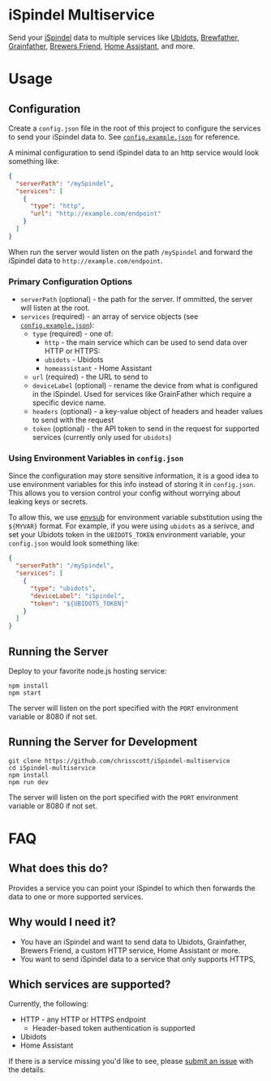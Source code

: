 # iSpindel Multiservice

Send your [iSpindel](https://www.ispindel.de/docs/README_en.html) data to multiple services like [Ubidots](http://help.ubidots.com/en/articles/3979278-connect-the-ispindel-low-cost-diy-hydrometer-with-ubidots), [Brewfather](https://docs.brewfather.app/integrations/ispindel), [Grainfather](https://grainfather.com/), [Brewers Friend](https://www.brewersfriend.com/), [Home Assistant](https://www.home-assistant.io/), and more.

# Usage

## Configuration

Create a `config.json` file in the root of this project to configure the services to send your iSpindel data to. See [`config.example.json`](./config.example.json) for reference.

A minimal configuration to send iSpindel data to an http service would look something like:

```json
{
  "serverPath": "/mySpindel",
  "services": [
    {
      "type": "http",
      "url": "http://example.com/endpoint"
    }
  ]
}
```

When run the server would listen on the path `/mySpindel` and forward the iSpindel data to `http://example.com/endpoint`.

### Primary Configuration Options

* `serverPath` (optional) - the path for the server. If ommitted, the server will listen at the root.
* `services` (required) - an array of service objects (see [`config.example.json`](./config.example.json)):
  * `type` (required) - one of:
    * `http` - the main service which can be used to send data over HTTP or HTTPS:
    * `ubidots` - Ubidots
    * `homeassistant` - Home Assistant
  * `url` (required) - the URL to send to
  * `deviceLabel` (optional) - rename the device from what is configured in the iSpindel. Used for services like GrainFather which require a specific device name.
  * `headers` (optional) - a key-value object of headers and header values to send with the request
  * `token` (optional) - the API token to send in the request for supported services (currently only used for `ubidots`)

### Using Environment Variables in `config.json`

Since the configuration may store sensitive information, it is a good idea to use environment variables for this info instead of storing it in `config.json`. This allows you to version control your config without worrying about leaking keys or secrets.

To allow this, we use [envsub](https://www.npmjs.com/package/envsub) for environment variable substitution using the `${MYVAR}` format. For example, if you were using `ubidots` as a serivce, and set your Ubidots token in the `UBIDOTS_TOKEN` environment variable, your `config.json` would look something like:

```json
{
  "serverPath": "/mySpindel",
  "services": [
    {
      "type": "ubidots",
      "deviceLabel": "iSpindel",
      "token": "${UBIDOTS_TOKEN}"
    }
  ]
}
```

## Running the Server

Deploy to your favorite node.js hosting service:

```
npm install
npm start
```

The server will listen on the port specified with the `PORT` environment variable or 8080 if not set.

## Running the Server for Development

```
git clone https://github.com/chrisscott/iSpindel-multiservice
cd iSpindel-multiservice
npm install
npm run dev
```

The server will listen on the port specified with the `PORT` environment variable or 8080 if not set.

# FAQ

## What does this do?

Provides a service you can point your iSpindel to which then forwards the data to one or more supported services.

## Why would I need it?

* You have an iSpindel and want to send data to Ubidots, Grainfather, Brewers Friend, a custom HTTP service, Home Assistant or more. 
* You want to send iSpindel data to a service that only supports HTTPS,

## Which services are supported?

Currently, the following:
* HTTP - any HTTP or HTTPS endpoint
  * Header-based token authentication is supported
* Ubidots
* Home Assistant

If there is a service missing you'd like to see, please [submit an issue](/issue/new) with the details.
